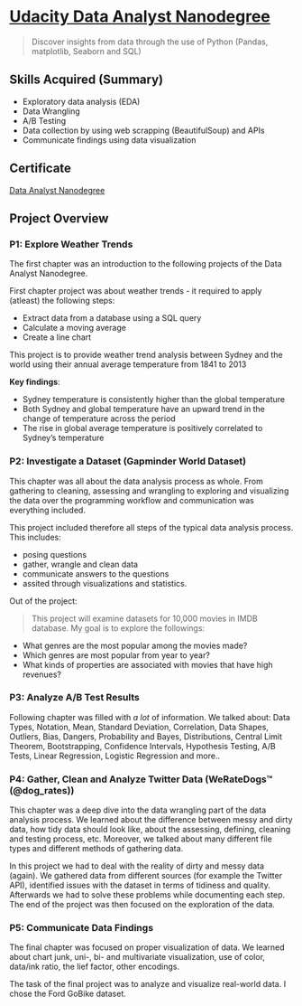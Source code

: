 # [Udacity Data Analyst Nanodegree](https://www.udacity.com/course/data-analyst-nanodegree--nd002)

> Discover insights from data through the use of Python (Pandas, matplotlib, Seaborn and SQL)

## Skills Acquired (Summary)
- Exploratory data analysis (EDA)
- Data Wrangling
- A/B Testing
- Data collection by using web scrapping (BeautifulSoup) and APIs
- Communicate findings using data visualization

## Certificate

[Data Analyst Nanodegree](https://graduation.udacity.com/confirm/7KUNLRQD)

## Project Overview
### P1: Explore Weather Trends

The first chapter was an introduction to the following projects of the Data Analyst Nanodegree.

First chapter project was about weather trends - it required to apply (atleast) the following steps:
* Extract data from a database using a SQL query
* Calculate a moving average
* Create a line chart 

This project is to provide weather trend analysis between Sydney and the world using their annual average temperature from 1841 to 2013

**Key findings**:
- Sydney temperature is consistently higher than the global temperature
- Both Sydney and global temperature have an upward trend in the change of temperature across the period
- The rise in global average temperature is positively correlated to Sydney’s temperature

### P2: Investigate a Dataset (Gapminder World Dataset)

This chapter was all about the data analysis process as whole. From gathering to cleaning, assessing and wrangling to exploring and visualizing the data over the programming workflow and communication was everything included. 

This project included therefore all steps of the typical data analysis process. This includes:
- posing questions
- gather, wrangle and clean data 
- communicate answers to the questions 
- assited through visualizations and statistics. 

Out of the project:

> This project will examine datasets for 10,000 movies in IMDB database. My goal is to explore the followings:

- What genres are the most popular among the movies made?
- Which genres are most popular from year to year?
- What kinds of properties are associated with movies that have high revenues?


### P3: Analyze A/B Test Results

Following chapter was filled with *a lot* of information. We talked about: Data Types, Notation, Mean, Standard Deviation, Correlation, Data Shapes, Outliers, Bias, Dangers, Probability and Bayes, Distributions, Central Limit Theorem, Bootstrapping, Confidence Intervals, Hypothesis Testing, A/B Tests, Linear Regression, Logistic Regression and more.. 

### P4: Gather, Clean and Analyze Twitter Data (WeRateDogs™ (@dog_rates))

This chapter was a deep dive into the data wrangling part of the data analysis process. We learned about the difference between messy and dirty data, how tidy data should look like, about the assessing, defining, cleaning and testing process, etc. Moreover, we talked about many different file types and different methods of gathering data. 

In this project we had to deal with the reality of dirty and messy data (again). We gathered data from different sources (for example the Twitter API), identified issues with the dataset in terms of tidiness and quality. Afterwards we had to solve these problems while documenting each step. The end of the project was then focused on the exploration of the data.


### P5: Communicate Data Findings

The final chapter was focused on proper visualization of data. We learned about chart junk, uni-, bi- and multivariate visualization, use of color, data/ink ratio, the lief factor, other encodings.

The task of the final project was to analyze and visualize real-world data. I chose the Ford GoBike dataset.

